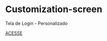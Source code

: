 # Customization-screen
Tela de Login - Personalizado

<a href=https://taylon-00.github.io/Customization-screen/ target="_blank">ACESSE</a>
